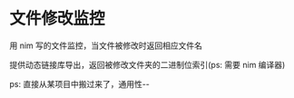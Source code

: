 # 文件修改监控

用 nim 写的文件监控，当文件被修改时返回相应文件名

提供动态链接库导出，返回被修改文件夹的二进制位索引(ps: 需要 nim 编译器)

ps: 直接从某项目中搬过来了，通用性--
